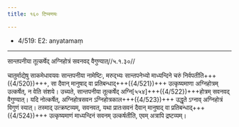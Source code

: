 ```yaml
---
title: १६० टिप्पणयः

---
```

- 4/519: E2: anyatamaṃ

____________________________________________


सान्तपनीया तूत्कर्षेद् अग्निहोत्रं सवनवद् वैगुण्यात्//५.१.३०//

चातुर्माद्येषु साकमेधावयवः सान्तपनीया नामेष्टिः, मरुद्भ्यः सान्तपनेभ्यो माध्यन्दिने चरुं निर्वपतीति+++({4/520})+++, सा दैवान् मानुषाद् वा प्रतिबन्धाद्+++({4/521})+++ उत्कृष्यमाणा अग्निहोत्रम् उत्कर्षेत्, न वेति संशये। उच्यते, सान्तपनीया तूत्कर्षेद् अग्नि[५५४]+++({4/522})+++होत्रम् सवनवद् वैगुण्यात्। यदि नोत्कर्षेत्, अग्निहोत्रसवन ऽग्निहोत्रकाल+++({4/523})+++ उद्धृते ऽग्नाव् अग्निहोत्रं विगुणं स्यात्। तस्माद् उत्क्रष्टव्यम्, सवनवत्, यथा प्रातःसवनं दैवान् मानुषाद् वा प्रतिबन्धाद्+++({4/524})+++ उत्कृष्यमाणं माध्यन्दिनं सवनम् उत्कर्षतीति, एवम् अत्रापि द्रष्टव्यम्।